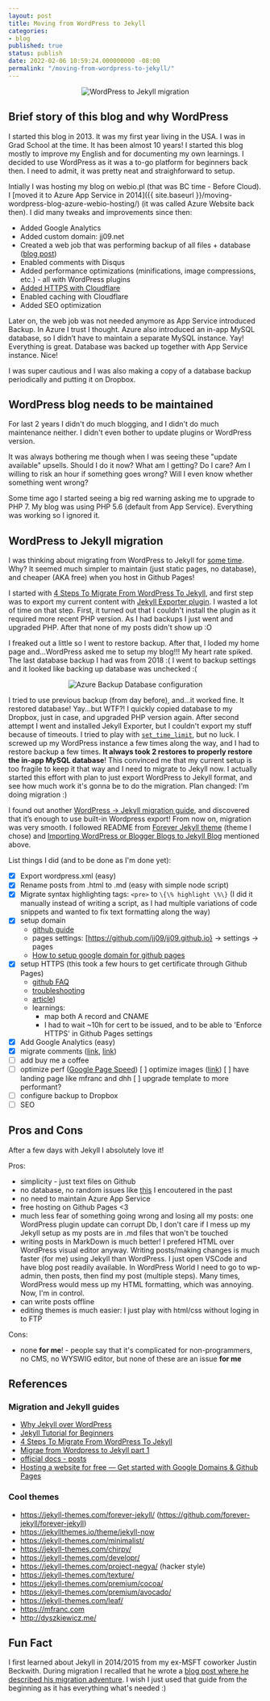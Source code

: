 ```yaml
---
layout: post
title: Moving from WordPress to Jekyll
categories: 
- blog
published: true
status: publish
date: 2022-02-06 10:59:24.000000000 -08:00
permalink: "/moving-from-wordpress-to-jekyll/"
---
```

<div style="text-align: center;"><img src="{{ site.baseurl }}/assets/2022/wordpress-to-jekyll-migration.png" alt="WordPress to Jekyll migration" /></div>

## Brief story of this blog and why WordPress

I started this blog in 2013. It was my first year living in the USA. I was in Grad School at the time. It has been almost 10 years! I started this blog mostly to improve my English and for documenting my own learnings. I decided to use WordPress as it was a to-go platform for beginners back then. I need to admit, it was pretty neat and straighforward to setup.

Intially I was hosting my blog on webio.pl (that was BC time - Before Cloud). I [moved it to Azure App Service in 2014]({{ site.baseurl }}/moving-wordpress-blog-azure-webio-hosting/) (it was called Azure Website back then). I did many tweaks and improvements since then:
* Added Google Analytics
* Added custom domain: jj09.net
* Created a web job that was performing backup of all files + database (<a href="{{ site.baseurl }}/how-to-save-money-on-azure-with-webjobs">blog post</a>)
* Enabled comments with Disqus
* Added performance optimizations (minifications, image compressions, etc.) - all with WordPress plugins
* <a href="{{ site.baseurl }}/taking-wordpress-blog-to-https-with-cloudflare-in-less-than-10-minutes">Added HTTPS with Cloudflare</a>
* Enabled caching with Cloudflare
* Added SEO optimization

Later on, the web job was not needed anymore as App Service introduced Backup. In Azure I trust I thought. Azure also introduced an in-app MySQL database, so I didn’t have to maintain a separate MySQL instance. Yay! Everything is great. Database was backed up together with App Service instance. Nice!

I was super cautious and I was also making a copy of a database backup periodically and putting it on Dropbox.

## WordPress blog needs to be maintained

For last 2 years I didn't do much blogging, and I didn't do much maintenance neither. I didn't even bother to update plugins or WordPress version.

It was always bothering me though when I was seeing these "update available" upsells. Should I do it now? What am I getting? Do I care? Am I willing to risk an hour if something goes wrong? Will I even know whether something went wrong?

Some time ago I started seeing a big red warning asking me to upgrade to PHP 7. My blog was using PHP 5.6 (default from App Service). Everything was working so I ignored it.

## WordPress to Jekyll migration

I was thinking about migrating from WordPress to Jekyll for [some time](https://twitter.com/realJacobJed/status/1359244127443902465?s=20&t=mZxQPCGlbJ_-qxYWHi2PHQ). Why? It seemed much simpler to maintain (just static pages, no database), and cheaper (AKA free) when you host in Github Pages! 

I started with [4 Steps To Migrate From WordPress To Jekyll](https://blog.webjeda.com/wordpress-to-jekyll-migration/), and first step was to export my current content with [Jekyll Exporter plugin](https://wordpress.org/plugins/jekyll-exporter/). I wasted a lot of time on that step. First, it turned out that I couldn't install the plugin as it required more recent PHP version. As I had backups I just went and upgraded PHP. After that none of my posts didn't show up :O

I freaked out a little so I went to restore backup. After that, I loded my home page and...WordPress asked me to setup my blog!!! My heart rate spiked. The last database backup I had was from 2018 :( I went to backup settings and it looked like backing up database was unchecked :(

<div style="text-align: center;"><img src="{{ site.baseurl }}/assets/2022/azure-backup-configuration.jpg" alt="Azure Backup Database configuration" /></div>

I tried to use previous backup (from day before), and...it worked fine. It restored database! Yay...but WTF?! I quickly copied database to my Dropbox, just in case, and upgraded PHP version again. After second attempt I went and installed Jekyll Exporter, but I couldn't export my stuff because of timeouts. I tried to play with [`set_time_limit`](https://thimpress.com/knowledge-base/how-to-increase-maximum-execution-time-for-wordpress-site/), but no luck. I screwed up my WordPress instance a few times along the way, and I had to restore backup a few times. **It always took 2 restores to properly restore the in-app MySQL database**! This convinced me that my current setup is too fragile to keep it that way and I need to migrate to Jekyll now. I actually started this effort with plan to just export WordPress to Jekyll format, and see how much work it's gonna be to do the migration. Plan changed: I'm doing migration :)

I found out another [WordPress -> Jekyll migration guide](https://dev.to/rupeshtiwari/importing-wordpress-or-blogger-blogs-to-jekyll-blog-mpg), and discovered that it’s enough to use built-in Wordpress export! From now on, migration was very smooth. I followed README from [Forever Jekyll theme](https://github.com/forever-jekyll/forever-jekyll) (theme I chose) and [Importing WordPress or Blogger Blogs to Jekyll Blog](https://dev.to/rupeshtiwari/importing-wordpress-or-blogger-blogs-to-jekyll-blog-mpg) mentioned above.

List things I did (and to be done as I'm done yet):

- [x] Export wordpress.xml (easy)
- [x] Rename posts from .html to .md (easy with simple node script)
- [x] Migrate syntax highlighting tags: `<pre>` to `\{\% highlight \%\}` (I did it manually instead of writing a script, as I had multiple variations of code snippets and wanted to fix text formatting along the way)
- [x] setup domain
    * [github guide](https://docs.github.com/en/pages/configuring-a-custom-domain-for-your-github-pages-site/managing-a-custom-domain-for-your-github-pages-site)
    * pages settings: [https://github.com/jj09/jj09.github.io} -> settings -> pages
    * [How to setup google domain for github pages](https://dev.to/trentyang/how-to-setup-google-domain-for-github-pages-1p58)
- [x] setup HTTPS (this took a few hours to get certificate through Github Pages)
    * [github FAQ](https://docs.github.com/en/pages/getting-started-with-github-pages/securing-your-github-pages-site-with-https)
    * [troubleshooting](https://docs.github.com/en/pages/configuring-a-custom-domain-for-your-github-pages-site/troubleshooting-custom-domains-and-github-pages#https-errors)
    * [article](https://timeandupdate.com/2018/05/custom-domain-in-github-page-support-https/))
    * learnings:
        - map both A record and CNAME
        - I had to wait ~10h for cert to be issued, and to be able to  'Enforce HTTPS' in Github Pages settings
- [x] Add Google Analytics (easy)
- [x] migrate comments ([link](https://desiredpersona.com/disqus-comments-jekyll/), [link](https://jj09.disqus.com/admin/install/platforms/universalcode/))
- [ ] add buy me a coffee
- [ ] optimize perf ([Google Page Speed](https://pagespeed.web.dev/report?url=https%3A%2F%2Fjj09.net%2F))
    [ ] optimize images ([link](https://jetholt.com/automatic-image-optimisation/))
    [ ] have landing page like mfranc and dhh
    [ ] upgrade template to more performant?
- [ ] configure backup to Dropbox
- [ ] SEO

## Pros and Cons

After a few days with Jekyll I absolutely love it!

Pros:
- simplicity - just text files on Github
- no database, no random issues like <a href="{{site.baseurl}}/wordpress-on-azure-exceeded-cleardb-size-lock-on-insert-update">this</a> I encoutered in the past
- no need to maintain Azure App Service
- free hosting on Github Pages <3
- much less fear of something going wrong and losing all my posts: one WordPress plugin update can corrupt Db, I don't care if I mess up my Jekyll setup as my posts are in .md files that won't be touched
- writing posts in MarkDown is much better! I prefered HTML over WordPress visual editor anyway. Writing posts/making changes is much faster (for me) using Jekyll than WordPress. I just open VSCode and have blog post readily available. In WordPress World I need to go to wp-admin, then posts, then find my post (multiple steps). Many times,  WordPress would mess up my HTML formatting, which was annoying. Now, I'm in control.
- can write posts offline
- editing themes is much easier: I just play with html/css without loging in to FTP

Cons:
- none **for me**! - people say that it's complicated for non-programmers, no CMS, no WYSWIG editor, but none of these are an issue **for me**

## References

### Migration and Jekyll guides

* [Why Jekyll over WordPress](https://blog.webjeda.com/why-jekyll-over-wordpress/)
* [Jekyll Tutorial for Beginners](https://blog.webjeda.com/jekyll-guide/)
* [4 Steps To Migrate From WordPress To Jekyll](https://blog.webjeda.com/wordpress-to-jekyll-migration/)
* [Migrae from Wordpress to Jekyll part 1](https://blog.floriancourgey.com/2018/11/migrate-from-wordpress-to-jekyll)
* [official docs - posts](https://jekyllrb.com/docs/posts/)
* [Hosting a website for free — Get started with Google Domains & Github Pages](https://medium.com/8px-magazine/hosting-a-website-for-free-get-started-with-google-domains-github-pages-980986550958)

### Cool themes
* https://jekyll-themes.com/forever-jekyll/ (https://github.com/forever-jekyll/forever-jekyll) 
* https://jekyllthemes.io/theme/jekyll-now
* https://jekyll-themes.com/minimalist/
* https://jekyll-themes.com/chirpy/
* https://jekyll-themes.com/developr/ 
* https://jekyll-themes.com/project-negya/ (hacker style)
* https://jekyll-themes.com/texture/
* https://jekyll-themes.com/premium/cocoa/
* https://jekyll-themes.com/premium/avocado/
* https://jekyll-themes.com/leaf/
* https://mfranc.com
* http://dyszkiewicz.me/

## Fun Fact

I first learned about Jekyll in 2014/2015 from my ex-MSFT coworker Justin Beckwith. During migration I recalled that he wrote a [blog post where he described his migration adventure](https://jbeckwith.com/2013/07/17/wordpress-to-jekyll). I wish I just used that guide from the beginning as it has everything what's needed :)